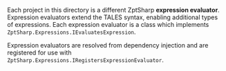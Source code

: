 Each project in this directory is a different ZptSharp **expression evaluator**. Expression evaluators extend the TALES syntax, enabling additional types of expressions. Each expression evaluator is a class which implements `ZptSharp.Expressions.IEvaluatesExpression`.

Expression evaluators are resolved from dependency injection and are registered for use with `ZptSharp.Expressions.IRegistersExpressionEvaluator`.
